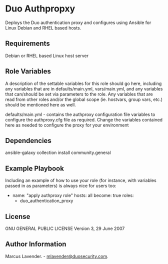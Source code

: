 Duo Authpropxy
=========

Deploys the Duo authentication proxy  and configures using Ansible for Linux Debian and RHEL based hosts.

Requirements
------------

Debian or RHEL based Linux host server 

Role Variables
--------------

A description of the settable variables for this role should go here, including any variables that are in
defaults/main.yml, vars/main.yml, and any variables that can/should be set via parameters to the role. Any variables
that are read from other roles and/or the global scope (ie. hostvars, group vars, etc.) should be mentioned here as
well.

defaults/main.yml - contains the authproxy  configuration file variables to configure the authproxy.cfg file as required.
Change the variables contained here as needed to configure the proxy for your environment

Dependencies
------------

ansible-galaxy collection install community.general

Example Playbook
----------------

Including an example of how to use your role (for instance, with variables passed in as parameters) is always nice for
users too:

- name: "apply authproxy role"
  hosts: all 
  become: true
  roles:
   - duo_authentication_proxy


License
-------

 GNU GENERAL PUBLIC LICENSE
 Version 3, 29 June 2007

Author Information
------------------

Marcus Lavender. - mlavender@duosecurity.com.
